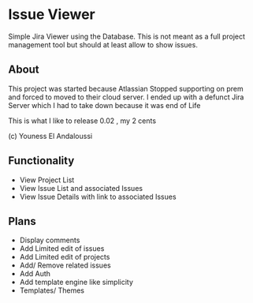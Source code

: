 # Issue Viewer

Simple Jira Viewer using the Database. This is not meant as a full project management tool but should at least allow to show issues.

## About
This project was started because Atlassian Stopped supporting on prem and forced to moved to their cloud server. I ended up with a defunct Jira Server which I had to take down because it was end of Life

This is what I like to release 0.02 , my 2 cents

(c) Youness El Andaloussi

## Functionality
- View Project List
- View Issue List and associated Issues
- View Issue Details with link to associated Issues

## Plans
- Display comments
- Add Limited edit of issues
- Add Limited edit of projects
- Add/ Remove related issues
- Add Auth
- Add template engine like simplicity
- Templates/ Themes
 


